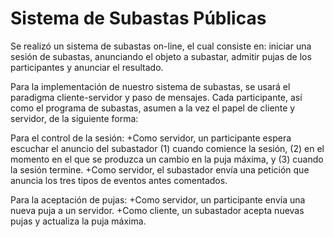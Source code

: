 Sistema de Subastas Públicas
========================================
Se realizó un sistema de subastas on-line, el cual consiste en: iniciar una sesión de subastas, anunciando el objeto a subastar, admitir pujas de los participantes y anunciar el resultado.  

Para la implementación de nuestro sistema de subastas, se usará el paradigma cliente-servidor y paso de mensajes. Cada participante, así como el programa de  subastas, asumen a la vez el papel de cliente  y servidor, de la siguiente forma:     

Para el control de la sesión: 
+Como servidor, un participante espera escuchar el anuncio del subastador (1) cuando comience la sesión, (2) en el momento en el que se produzca un cambio en la puja máxima, y (3) cuando la sesión termine.
+Como servidor, el subastador envía una petición que anuncia los tres tipos  de eventos antes comentados.  

Para la aceptación de pujas: 
+Como servidor, un participante envía una nueva puja a un servidor. 
+Como cliente, un subastador acepta nuevas pujas y actualiza la puja máxima. 
